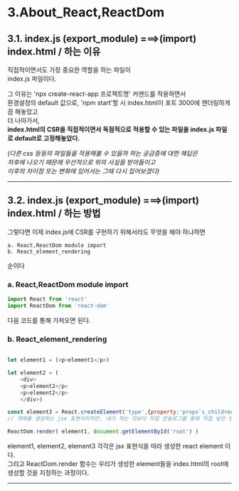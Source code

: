 # 3.About_React,ReactDom

## 3.1. index.js **(export_module)** **===>(import)** index.html / 하는 이유   
   
직접적이면서도 가장 중요한 역할을 하는 파일이   
index.js 파일이다.   
   
그 이유는 'npx create-react-app 프로젝트명' 커맨드를 적용하면서   
환경설정의 default 값으로, 'npm start'할 시 index.html이 포트 3000에 랜더링하게끔 해놓았고   
더 나아가서,   
**index.html의 CSR을 직접적이면서 독점적으로 적용할 수 있는 파일을 index.js 파일로 default로 고정해놓았다.**   
   
 *(다른 css 등등의 파일들을 적용해볼 수 있을까 하는 궁금증에 대한 해답은*   
 *차후에 나오기 때문에 우선적으로 위의 사실을 받아들이고*   
 *이후의 차이점 또는 변화에 있어서는 그때 다시 집어보겠다)*   
   
* * *

## 3.2. index.js **(export_module)** **===>(import)** index.html / 하는 방법   
   
그렇다면 이제 index.js에 CSR를 구현하기 위해서라도 무엇을 해야 하냐하면   
   
    a. React,ReactDom module import   
    b. React_element_rendering   
   
순이다   

### a. React,ReactDom module import   

```javascript
import React from 'react'
import ReactDom from 'react-dom'
```   
다음 코드를 통해 가져오면 된다.   
   
### b. React_element_rendering   

```javascript

let element1 = (<p>element1</p>)

let element2 = (
    <div>
    <p>element2</p>
    <p>element2</p>
    </div>)

const element3 = React.createElement('type',{property:'props`s_children_customized_property'},{test:'props`s_children_Property'},'test2')
// 객체를 생성하는 jsx 표현식이지만, 내가 적는 것보다 직접 콘솔로그를 통해 직접 넣은 변수들이 어떻게 적용되는지 보는것이 더 좋을 듯 싶다

ReactDom.render( element1, document.getElementById('root') )
```

element1, element2, element3 각각은 jsx 표현식을 따라 생성한 react element 이다.   
그리고 ReactDom.render 함수는 우리가 생성한 element들을 index.html의 root에 생성할 것을 지정하는 과정이다.   
   
* * *
